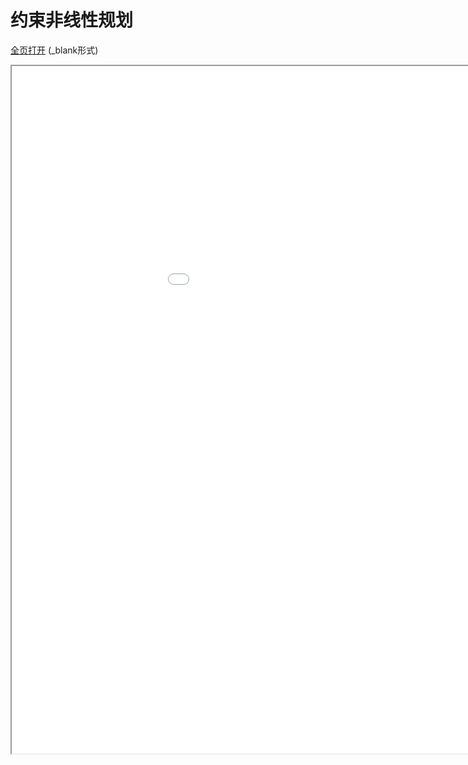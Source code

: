 
# 约束非线性规划
<a href="/texpdf/part-opt-chap-consnl.html" target="_blank">全页打开</a> (_blank形式)
<div class="pdf-class">
    <iframe  src=/texpdf/part-opt-chap-consnl.html width="1100" height="1100">
    </iframe>
</div>

